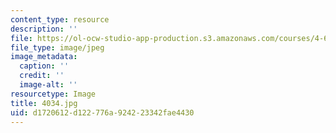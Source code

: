 ```yaml
---
content_type: resource
description: ''
file: https://ol-ocw-studio-app-production.s3.amazonaws.com/courses/4-614-religious-architecture-and-islamic-cultures-fall-2002/d1720612d122776a924223342fae4430_4034.jpg
file_type: image/jpeg
image_metadata:
  caption: ''
  credit: ''
  image-alt: ''
resourcetype: Image
title: 4034.jpg
uid: d1720612-d122-776a-9242-23342fae4430
---
```

